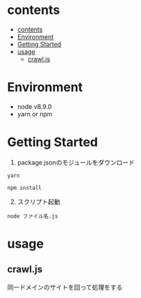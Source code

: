 # contents
- [contents](#contents)
- [Environment](#environment)
- [Getting Started](#getting-started)
- [usage](#usage)
  - [crawl.js](#crawljs)

# Environment
- node v8.9.0
- yarn or npm

# Getting Started
1. package.jsonのモジュールをダウンロード

```
yarn 

npm install
```

2. スクリプト起動

```
node ファイル名.js
```

# usage
## crawl.js
同一ドメインのサイトを回って処理をする